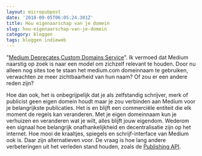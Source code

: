 ```yaml
---
layout: micropubpost
date: '2018-09-05T06:05:24.301Z'
title: Hou eigenaarschap van je domein
slug: hou-eigenaarschap-van-je-domein
category: bloggen
tags: bloggen indieweb
---
```

"[Medium Deprecates Custom Domains Service](https://help.medium.com/hc/en-us/articles/115003053487-Custom-Domains-service-deprecation)". Ik vermoed dat Medium naarstig op zoek is naar een model om zichzelf relevant te houden. Door nu alleen nog sites toe te staan het medium.com domeinnaam te gebruiken, verwachten ze meer zichtbaarheid van hun naam? Of zou er een andere reden zijn?

Hoe dan ook, het is onbegrijpelijk dat je als zelfstandig schrijver, merk of publicist geen eigen domein houdt maar je zou verbinden aan Medium voor je belangrijkste publicaties. Het is en blijft een commerciële entiteit die elk moment de regels kan veranderen. Met je eigen domeinnaam kun je verhuizen en veranderen wat je wilt, alles blijft jouw eigendom. Wederom een signaal hoe belangrijk onafhankelijkheid en decentralisatie zijn op het internet. Hoe mooi de kraaltjes, spiegels en schrijf-interface van Medium ook is. Daar zijn alternatieven voor. De vraag is hoe lang andere verbeteringen uit het verleden stand houden, zoals de [Publishing API](https://blog.medium.com/taking-medium-to-the-next-level-cb7f223fad86).
